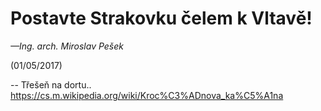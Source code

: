 # Postavte Strakovku čelem k Vltavě!

_—Ing. arch. Miroslav Pešek_

(01/05/2017)

--
Třešeň na dortu..
https://cs.m.wikipedia.org/wiki/Kroc%C3%ADnova_ka%C5%A1na


